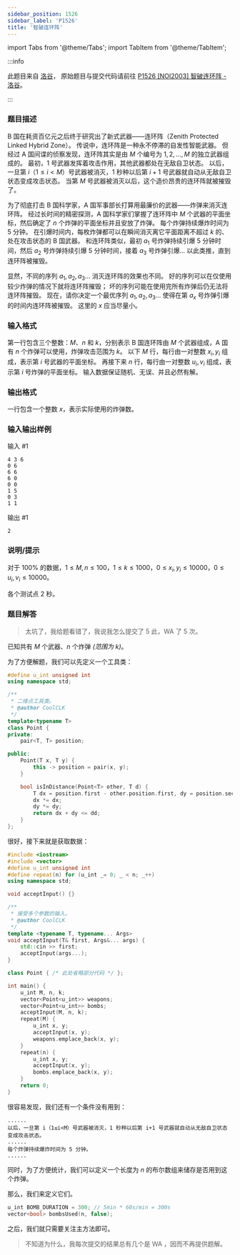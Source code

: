 ```yaml
---
sidebar_position: 1526
sidebar_label: 'P1526'
title: '智破连环阵'
---
```

import Tabs from '@theme/Tabs';
import TabItem from '@theme/TabItem';

:::info

此题目来自 [洛谷](https://www.luogu.com.cn/)，
原始题目与提交代码请前往 [P1526 \[NOI2003\] 智破连环阵 - 洛谷](https://www.luogu.com.cn/problem/P1526)。

:::

### 题目描述

B 国在耗资百亿元之后终于研究出了新式武器——连环阵（Zenith Protected Linked Hybrid Zone）。
传说中，连环阵是一种永不停滞的自发性智能武器。
但经过 A 国间谍的侦察发现，连环阵其实是由 $M$ 个编号为 $1,2,\dots,M$ 的独立武器组成的。
最初，$1$ 号武器发挥着攻击作用，其他武器都处在无敌自卫状态。
以后，一旦第 $i$（${1}\le{i}<{M}$）号武器被消灭，$1$ 秒种以后第 $i+1$ 号武器就自动从无敌自卫状态变成攻击状态。
当第 $M$ 号武器被消灭以后，这个造价昂贵的连环阵就被摧毁了。

为了彻底打击 B 国科学家，A 国军事部长打算用最廉价的武器——炸弹来消灭连环阵。
经过长时间的精密探测，A 国科学家们掌握了连环阵中 $M$ 个武器的平面坐标，然后确定了 $n$ 个炸弹的平面坐标并且安放了炸弹。
每个炸弹持续爆炸时间为 $5$ 分钟。
在引爆时间内，每枚炸弹都可以在瞬间消灭离它平面距离不超过 $k$ 的、处在攻击状态的 B 国武器。
和连环阵类似，最初 ${a}_{1}$ 号炸弹持续引爆 $5$ 分钟时间，然后 ${a}_{2}$ 号炸弹持续引爆 $5$ 分钟时间，接着 ${a}_{3}$ 号炸弹引爆...
以此类推，直到连环阵被摧毁。

显然，不同的序列 ${a}_{1},{a}_{2},{a}_{3}\dots$ 消灭连环阵的效果也不同。
好的序列可以在仅使用较少炸弹的情况下就将连环阵摧毁； 坏的序列可能在使用完所有炸弹后仍无法将连环阵摧毁。
现在，请你决定一个最优序列 ${a}_{1},{a}_{2},{a}_{3}\dots$ 使得在第 ${a}_{x}$ 号炸弹引爆的时间内连环阵被摧毁。
这里的 $x$ 应当尽量小。

### 输入格式

第一行包含三个整数：$M$、$n$ 和 $k$，分别表示 B 国连环阵由 $M$ 个武器组成，A 国有 $n$ 个炸弹可以使用，炸弹攻击范围为 $k$。
以下 $M$ 行，每行由一对整数 ${x}_{i},{y}_{i}$ 组成，表示第 $i$ 号武器的平面坐标。
再接下来 $n$ 行，每行由一对整数 ${u}_{i},{v}_{i}$ 组成，表示第 $i$ 号炸弹的平面坐标。
输入数据保证随机、无误、并且必然有解。

### 输出格式

一行包含一个整数 $x$，表示实际使用的炸弹数。

### 输入输出样例

输入 #1
```
4 3 6
0 6
6 6
6 0
0 0
1 5
0 3
1 1
```

输出 #1
```
2
```

### 说明/提示

对于 $100\%$ 的数据，${1}\le{M},{n}\le{100}$，${1}\le{k}\le{1000}$，${0}\le{{x}_{i}},{{y}_{i}}\le{10000}$，${0}\le{{u}_{i}},{{v}_{i}}\le{10000}$。

各个测试点 $2$ 秒。

### 题目解答

> 太坑了，我给题看错了，我说我怎么提交了 5 此，WA 了 5 次。

已知共有 $M$ 个武器、$n$ 个炸弹 _(范围为 $k$)_。

为了方便解题，我们可以先定义一个工具类：

<Tabs>
  <TabItem value="cpp" label="C++" default>

```cpp showLineNumbers
#define u_int unsigned int
using namespace std;

/**
 * 二维点工具类。
 * @author CoolCLK
 */
template<typename T>
class Point {
private:
    pair<T, T> position;

public:
    Point(T x, T y) {
        this -> position = pair(x, y);
    }

    bool isInDistance(Point<T> other, T d) {
        T dx = position.first - other.position.first, dy = position.second - other.position.second, dd = d * d;
        dx *= dx;
        dy *= dy;
        return dx + dy <= dd;
    }
};
```

  </TabItem>
</Tabs>

很好，接下来就是获取数据：

<Tabs>
<TabItem value="cpp" label="C++" default>

```cpp showLineNumbers
#include <iostream>
#include <vector>
#define u_int unsigned int
#define repeat(n) for (u_int _= 0; _ < n; _++)
using namespace std;

void acceptInput() {}

/**
 * 接受多个参数的输入。
 * @author CoolCLK
 */
template <typename T, typename... Args>
void acceptInput(T& first, Args&... args) {
    std::cin >> first;
    acceptInput(args...);
}

class Point { /* 此处省略部分代码 */ };

int main() {
    u_int M, n, k;
    vector<Point<u_int>> weapons;
    vector<Point<u_int>> bombs;
    acceptInput(M, n, k);
    repeat(M) {
        u_int x, y;
        acceptInput(x, y);
        weapons.emplace_back(x, y);
    }
    repeat(n) {
        u_int x, y;
        acceptInput(x, y);
        bombs.emplace_back(x, y);
    }
    return 0;
}
```

  </TabItem>
</Tabs>

很容易发现，我们还有一个条件没有用到：

```
......
以后，一旦第 i（1≤i<M）号武器被消灭，1 秒种以后第 i+1 号武器就自动从无敌自卫状态变成攻击状态。
......
每个炸弹持续爆炸时间为 5 分钟。
......
```

同时，为了方便统计，我们可以定义一个长度为 $n$ 的布尔数组来储存是否用到这个炸弹。

那么，我们来定义它们。

<Tabs>
  <TabItem value="cpp" label="C++" default>

```cpp showLineNumbers
u_int BOMB_DURATION = 300; // 5min * 60s/min = 300s
vector<bool> bombsUsed(n, false);
```

  </TabItem>
</Tabs>

之后，我们就只需要关注主方法即可。

> 不知道为什么，我每次提交的结果总有几个是 WA ，因而不再提供题解。